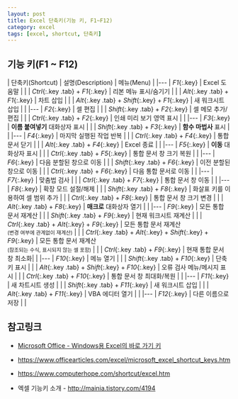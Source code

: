 ```yaml
---
layout: post
title: Excel 단축키(기능 키, F1~F12)
category: excel
tags: [excel, shortcut, 단축키]
---
```


## 기능 키(F1 ~ F12)

| 단축키(Shortcut) | 설명(Description) | 메뉴(Menu) |
|---
| *F1*{:.key}  | Excel 도움말 | |
| *Ctrl*{:.key .tab} + *F1*{:.key}  | 리본 메뉴 표시/숨기기 | |
| *Alt*{:.key .tab} + *F1*{:.key}   | 차트 삽입 | |
| *Alt*{:.key .tab} + *Shift*{:.key} + *F1*{:.key} | 새 워크시트 삽입 | |
|---
| *F2*{:.key}  | 셀 편집 | |
| *Shift*{:.key .tab} + *F2*{:.key} | 셀 메모 추가/편집 | |
| *Ctrl*{:.key .tab} + *F2*{:.key}  | 인쇄 미리 보기 영역 표시 | |
|---
| *F3*{:.key}  | **이름 붙여넣기** 대화상자 표시 | |
| *Shift*{:.key .tab} + *F3*{:.key} | **함수 마법사** 표시 | |
|---
| *F4*{:.key}  | 마지막 실행된 작업 반복 | |
| *Ctrl*{:.key .tab} + *F4*{:.key}  | 통합 문서 닫기 | |
| *Alt*{:.key .tab} + *F4*{:.key}   | Excel 종료 | |
|---
| *F5*{:.key}  | **이동** 대화상자 표시 | |
| *Ctrl*{:.key .tab} + *F5*{:.key}  | 통합 문서 창 크기 복원 | |
|---
| *F6*{:.key}  | 다음 분할된 창으로 이동 | |
| *Shift*{:.key .tab} + *F6*{:.key} | 이전 분할된 창으로 이동 | |
| *Ctrl*{:.key .tab} + *F6*{:.key}  | 다음 통합 문서로 이동 | |
|---
| *F7*{:.key}  | 맞춤법 검사 | |
| *Ctrl*{:.key .tab} + *F7*{:.key}  | 통합 문서 창 이동 | |
|---
| *F8*{:.key}  | 확장 모드 설절/해제 | |
| *Shift*{:.key .tab} + *F8*{:.key} | 화살표 키를 이용하여 셀 범위 추가 | |
| *Ctrl*{:.key .tab} + *F8*{:.key}  | 통합 문서 창 크기 변경 | |
| *Alt*{:.key .tab} + *F8*{:.key}   | **매크로** 대화상자 열기 | |
|---
| *F9*{:.key}  | 모든 통합 문서 재계산 | |
| *Shift*{:.key .tab} + *F9*{:.key} | 현재 워크시트 재계산 | |
| *Ctrl*{:.key .tab} + *Alt*{:.key} + *F9*{:.key} | 모든 통합 문서 재계산<br/><small>(변경 여부에 관계없이 재계산)</small> | |
| *Ctrl*{:.key .tab} + *Alt*{:.key} + *Shift*{:.key} + *F9*{:.key} | 모든 통합 문서 재계산<br/><small>(참조되는 수식, 표시되지 않는 셀 포함)</small> | |
| *Ctrl*{:.key .tab} + *F9*{:.key}  | 현재 통합 문서 창 최소화| |
|---
| *F10*{:.key} | 메뉴 열기 | |
| *Shift*{:.key .tab} + *F10*{:.key} | 단축 키 표시 | |
| *Alt*{:.key .tab} + *Shift*{:.key} + *F10*{:.key} | 오류 검사 메뉴/메시지 표시 | |
| *Ctrl*{:.key .tab} + *F10*{:.key} | 통합 문서 창 최대화/복원 | |
|---
| *F11*{:.key} | 새 차트시트 생성 | |
| *Shift*{:.key .tab} + *F11*{:.key} | 새 워크시트 삽입 | |
| *Alt*{:.key .tab} + *F11*{:.key}  | VBA 에디터 열기 | |
|---
| *F12*{:.key} | 다른 이름으로 저장 | |

## 참고링크

 * [Microsoft Office - Windows용 Excel의 바로 가기 키](https://support.office.com/ko-kr/article/windows%EC%9A%A9-excel%EC%9D%98-%EB%B0%94%EB%A1%9C-%EA%B0%80%EA%B8%B0-%ED%82%A4-1798d9d5-842a-42b8-9c99-9b7213f0040f)
 * <https://www.officearticles.com/excel/microsoft_excel_shortcut_keys.htm>
 * <https://www.computerhope.com/shortcut/excel.htm>

 * 엑셀 기능키 소개 - <http://mainia.tistory.com/4194>
